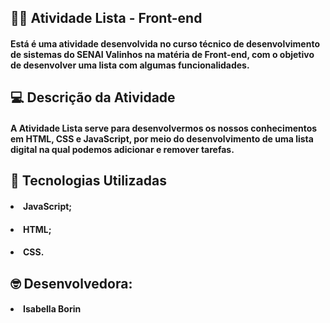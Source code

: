 ## 👩‍💻 Atividade Lista - Front-end

#### Está é uma atividade desenvolvida no curso técnico de desenvolvimento de sistemas do SENAI Valinhos na matéria de Front-end, com o objetivo de desenvolver uma lista com algumas funcionalidades.

## 💻 Descrição da Atividade

#### A Atividade Lista serve para desenvolvermos os nossos conhecimentos em HTML, CSS e JavaScript, por meio do desenvolvimento de uma lista digital na qual podemos adicionar e remover tarefas.

## 🚀 Tecnologias Utilizadas

#### <li> JavaScript;
#### <li> HTML;
#### <li> CSS.

## 🤓 Desenvolvedora:

#### <li> Isabella Borin
